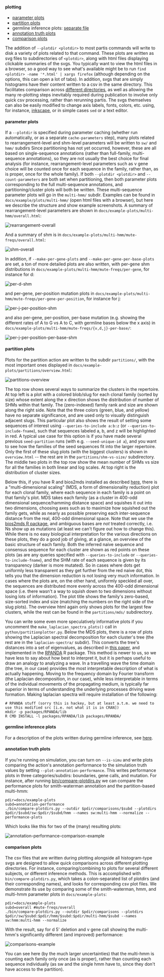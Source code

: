 #### plotting
  * [parameter plots](#parameter-plots)
  * [partition plots](#partition-plots)
  * germline inference plots: [separate file](germline-inference.md)
  * [annotation truth plots](#annotation-truth-plots)
  * [comparison plots](#comparison-plots)

The addition of `--plotdir <plotdir>` to most partis commands will write to disk a variety of plots related to that command.
These plots are written as svg files to subdirectories of `<plotdir>`, along with html files displaying clickable summaries of the svgs.
You typically want to view the html files in a browser, so a good way to see what's available might be to run `find <plotdir> -name '*.html' | xargs firefox` (although depending on the options, this can open a lot of tabs).
In addition, svgs that are simply histograms have their content written to a csv in the same directory.
This facilitates comparison across [different directories](#comparison-plots), as well as allowing the many re-plotting steps inevitably required during publication to involve only quick csv processing, rather than rerunning partis.
The svgs themselves can also be easily modified to change axis labels, fonts, colors, etc. using, for instance, [inkscape](https://inkscape.org/), or in simple cases `sed` or a text editor.

#### parameter plots

If a `--plotdir` is specified during parameter caching (whether run automatically, or as a separate `cache-parameters` step), many plots related to rearrangement-level and shm-level parameters will be written to `sw/` and `hmm/` subdirs
Since partitioning has not yet occurred, however, these are all based on single-sequence annotations (rather than full-family, multi-sequence annotations), so they are not usually the best choice for final analysis (for instance, rearrangement-level parameters such as v gene choice will be counted once for each sequence in the family, rather than, as is proper, once for the whole family).
If both `--plotdir <plotdir>` and `--count-parameters` are both set when partitioning, then both parameter plots corresponding to the full multi-sequence annotations, and partitioning/cluster plots will both be written.
These multi-sequence parameter plots will go in the `multi-hmm/` subdir.
Examples can be found in `docs/example/plots/multi-hmm/` (open html files with a browser), but here we describe the structure and show example screenshots.
A summary of rearrangement-level parameters are shown in `docs/example-plots/multi-hmm/overall.html`:

![rearrangement-overall](images/rearrangement-overall.png)

And a summary of shm is in `docs/example-plots/multi-hmm/mute-freqs/overall.html`:

![shm-overall](images/shm-overall.png)

In addition, if `--make-per-gene-plots` and `--make-per-gene-per-base-plots` are set, a ton of more detailed plots are also written, with per-gene shm distributions in `docs/example-plots/multi-hmm/mute-freqs/per-gene`, for instance for d:

![per-d-shm](images/per-d-shm.png)

and per-gene, per-position mutation plots in `docs/example-plots/multi-hmm/mute-freqs/per-gene-per-position`, for instance for j:

![per-j-per-position-shm](images/per-j-per-position-shm.png)

and also per-gene, per-position, per-base mutation (e.g. showing the different rates of A to G vs A to C, with germline bases below the x axis) in `docs/example-plots/multi-hmm/mute-freqs/{v,d,j}-per-base/`:

![per-j-per-position-per-base-shm](images/per-j-per-position-per-base-shm.png)

#### partition plots

Plots for the partition action are written to the subdir `partitions/`, with the most important ones displayed in `docs/example-plots/partitions/overview.html`:

![partitions-overview](images/partitions-overview.png)

The top row shows several ways to summarize the clusters in the repertoire.
At top left is a plot with a colored blob/slug for each clonal family (sorted by size) whose extent along the x direction shows the distribution of number of SHMs within that family.
The (zero-indexed) family rank and size are shown along the right side.
Note that the three colors (green, blue, and yellow) have no separate significance, and are used only to visually distinguish adjacent slugs.
This particular plot also shows the result of setting some sequences of interest using `--queries-to-include a:b:z` (or `--queries-to-include-fname`), such that sequences labeled a, b, and z will be highlighted in red.
A typical use case for this option is if you have made several previous `seed-partition` runs (with e.g. `--seed-unique-id a`), and you want to see how the families of the seed sequences fit into the larger repertoire.
Only the first of these slug plots (with the biggest clusters) is shown in `overview.html` -- the rest are in the `partitions/shm-vs-size/` subdirectory.
The middle two plots in the top row show the mean number of SHMs vs size for all the families in both linear and log scales.
At top right is the distribution of cluster sizes.

Below this, if you have R and bios2mds installed as described [here](install.md#mds-plotting), there is a "multi-dimensional scaling" (MDS, a form of dimensionality reduction) plot for each clonal family, where each sequence in each family is a point on that family's plot.
MDS takes each family (as a cluster in 400-odd dimensional sequence/hamming distance space) and squishes it out into two dimensions, choosing axes such as to maximize how squished out the family gets, while as nearly as possible preserving each inter-sequence distance from the real, 400-odd dimensional space.
Note that we use the [bios2mds R package](https://cran.r-project.org/web/packages/bios2mds/bios2mds.pdf), and ambiguous bases are *not* treated correctly, i.e. Ns show up as mutations (at least we can't figure out how to change this).
While there is no easy biological interpretation for the various directions on these plots, they do a good job of giving, at a glance, an overview of the basic structure of each family.
Both the inferred naive sequence and consensus sequence for each cluster are shown as red points on these plots (as are any queries specified with `--queries-to-include` or `--queries-to-include-fname`), and the SHM rate of each sequence is given by its transparency (darker is more mutated).
So in cases where dots get uniformly less transparent as they get further from the red naive dot, this tells you that the dimension reduction is not losing very much information.
In cases where the plots are, on the other hand, uniformly speckled all over, the sequences are distributed more evenly across the 400-odd dimensional space (i.e. there wasn't a way to squish down to two dimensions without losing lots of information).
The plot title shows the family's zero-based, size-sorted index and size (matching the numbers on the right side of the slug plots).
The overview html again only shows plots for the largest few clusters, while the rest can be found in the `partitions/mds/` subdirectory.

You can write some even more speculatively informative plots if you uncomment the `make_laplacian_spectra_plots()` call in `python/partitionplotter.py`.
Below the MDS plots, there is a row of plots showing the Laplacian spectral decomposition for each cluster's tree (the rest are in the `laplacian-spectra/` subdir).
This converts the tree's distances into a set of eigenvalues, as described in [this paper](https://www.ncbi.nlm.nih.gov/pubmed/26658901), and implemented in the [RPANDA](https://besjournals.onlinelibrary.wiley.com/doi/full/10.1111/2041-210X.12526) R package.
This method is newer to us, so we have less to say about how best to interpret it, but it is perhaps useful to draw an analogy to analyzing a wave.
In a travelling wave the time domain (the tree, in our case) provides the most interpretable description of what is actually happening.
Moving to the frequency domain by Fourier transform (the Laplacian decomposition, in our case), while less interpretable in terms of the individual movements of the propagating medium, is typically far superior in terms of understanding the underlying processes driving wave formation.
Making laplacian spectra will require installation of the following:
```
# RPANDA stuff (sorry this is hackey, but at least a.t.m. we need to use this modified src [i.e. not what it is in CRAN])
mkdir -p packages/RPANDA/lib
R CMD INSTALL -l packages/RPANDA/lib packages/RPANDA/
```

#### germline inference plots

For a description of the plots written during germline inference, see [here](germline-inference.md).

#### annotation truth plots

If you're running on simulation, you can turn on `--is-simu` and write plots comparing the action's annotation performance to the simulation truth values by setting `--plot-annotation-performance`.
This writes performance plots in three categories/subdirs: boundaries, gene calls, and mutation.
For instance, after running [bin/compare-plotdirs.py](#comparison-plots) we can compare the performance plots for smith-waterman annotation and the partition-based multi-hmm:
```
pdir=docs/example-plots
subd=annotation-performance
./bin/compare-plotdirs.py --outdir $pdir/comparisons/$subd --plotdirs $pdir/$subd/sw:$pdir/$subd/hmm --names sw:multi-hmm --normalize --performance-plots
```
Which looks like this for two of the (many) resulting plots:

![annotation-performance-comparison-example](images/annotation-performance-comparison-example.png)

#### comparison plots

The csv files that are written during plotting alongside all histogram-type svgs are designed to allow quick comparisons across different plotting directories.
For instance, comparing/combining to plots for several different subjects, or different inference methods.
This is accomplished with `bin/compare-plotdirs.py`, which takes a colon-separated list of plotdirs (and their corresponding names), and looks for corresponding csv plot files.
We demonstrate its use by comparing some of the smith-waterman, hmm, and multi-hmm parameter plots in `docs/example-plots`:

```
pdir=docs/example-plots
subd=overall #mute-freqs/overall
./bin/compare-plotdirs.py --outdir $pdir/comparisons --plotdirs $pdir/sw/$subd:$pdir/hmm/$subd:$pdir/multi-hmm/$subd --names sw:hmm:multi-hmm --normalize
```

With the result, say for d 5' deletion and v gene call showing the multi-hmm's significantly different (and improved) performance:

![comparisons-example](images/comparisons-example.png)

You can see here (by the much larger uncertainties) that the multi-hmm is counting each family only once (as is proper), rather than counting each sequence individually (as sw and the single hmm have to, since they don't have access to the partition).
